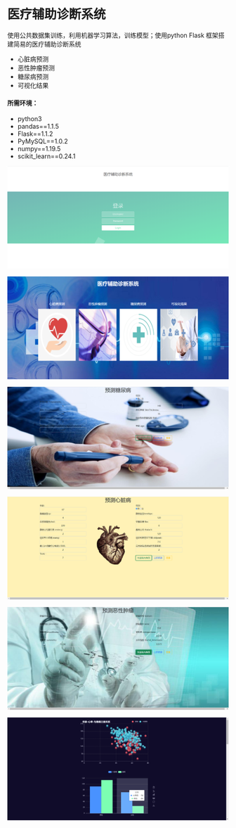 # 医疗辅助诊断系统

使用公共数据集训练，利用机器学习算法，训练模型；使用python Flask 框架搭建简易的医疗辅助诊断系统

- 心脏病预测
- 恶性肿瘤预测
- 糖尿病预测
- 可视化结果

#### 所需环境：

- python3
- pandas==1.1.5
- Flask==1.1.2
- PyMySQL==1.0.2
- numpy==1.19.5
- scikit_learn==0.24.1


![index](./assets/index.png)

![index](./assets/main.png)

![index](./assets/糖尿病.png)

![index](./assets/心脏病.png)

![index](./assets/肿瘤.png)

![index](./assets/数据可视化.png)


